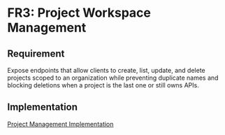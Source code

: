 # FR3: Project Workspace Management

## Requirement

Expose endpoints that allow clients to create, list, update, and delete projects scoped to an organization while preventing duplicate names and blocking deletions when a project is the last one or still owns APIs.

## Implementation

[Project Management Implementation](../impls/project-workspace-management.md)
